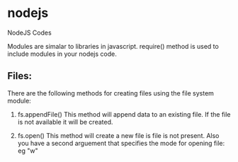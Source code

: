 # nodejs
NodeJS Codes

Modules are simalar to libraries in javascript.
require() method is used to include modules in your nodejs code.


Files:
--------
There are the following methods for creating files using the file system module:
1. fs.appendFile() 
    This method will append data to an existing file. If the file is not available
    it will be created.

2. fs.open()
    This method will create a new file is file is not present. Also you have a second
    arguement that specifies the mode for opening file: eg "w"

